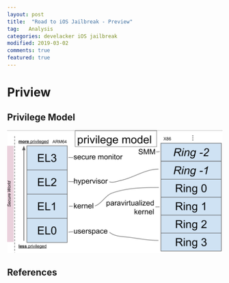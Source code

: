 ```yaml
---
layout: post
title:  "Road to iOS Jailbreak - Preview"
tag:   Analysis
categories: develacker iOS jailbreak
modified: 2019-03-02
comments: true
featured: true
---
```


# Priview


## Privilege Model
![ios privilege model](https://github.com/hacktagon/hacktagon.github.io/blob/master/images/hkroo/2019-03-02-14-07-39.png)

## References